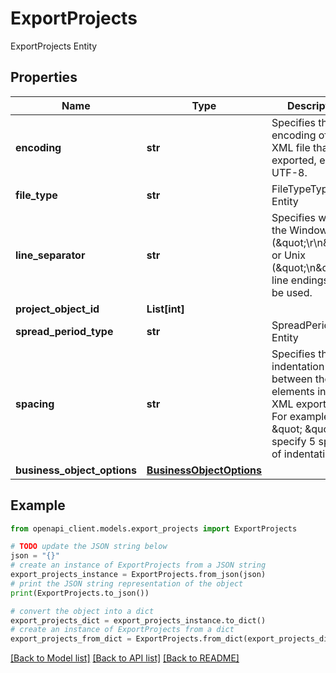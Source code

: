 # ExportProjects

ExportProjects Entity

## Properties

Name | Type | Description | Notes
------------ | ------------- | ------------- | -------------
**encoding** | **str** | Specifies the encoding of the XML file that is exported, e.g., UTF-8. | [optional] 
**file_type** | **str** | FileTypeType Entity | [optional] 
**line_separator** | **str** | Specifies whether the Windows (\&quot;\\r\\n\&quot;) or Unix (\&quot;\\n\&quot;) line endings will be used. | [optional] 
**project_object_id** | **List[int]** |  | [optional] 
**spread_period_type** | **str** | SpreadPeriodType Entity | [optional] 
**spacing** | **str** | Specifies the indentation between the elements in the XML export file. For example, use \&quot; \&quot; to specify 5 spaces of indentation. | [optional] 
**business_object_options** | [**BusinessObjectOptions**](BusinessObjectOptions.md) |  | [optional] 

## Example

```python
from openapi_client.models.export_projects import ExportProjects

# TODO update the JSON string below
json = "{}"
# create an instance of ExportProjects from a JSON string
export_projects_instance = ExportProjects.from_json(json)
# print the JSON string representation of the object
print(ExportProjects.to_json())

# convert the object into a dict
export_projects_dict = export_projects_instance.to_dict()
# create an instance of ExportProjects from a dict
export_projects_from_dict = ExportProjects.from_dict(export_projects_dict)
```
[[Back to Model list]](../README.md#documentation-for-models) [[Back to API list]](../README.md#documentation-for-api-endpoints) [[Back to README]](../README.md)


